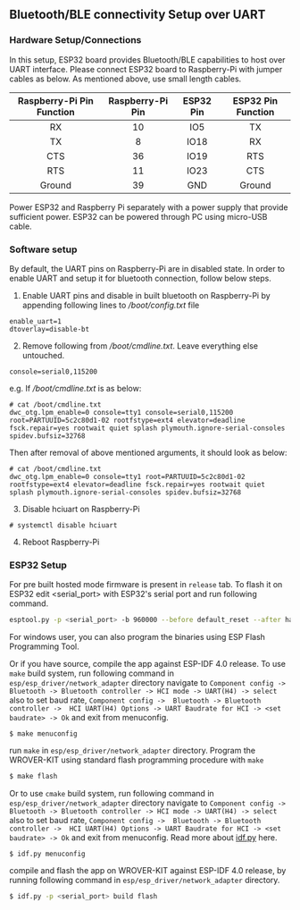 ## Bluetooth/BLE connectivity Setup over UART
### Hardware Setup/Connections
In this setup, ESP32 board provides Bluetooth/BLE capabilities to host over UART interface. Please connect ESP32 board to Raspberry-Pi with jumper cables as below. As mentioned above, use small length cables.

| Raspberry-Pi Pin Function | Raspberry-Pi Pin | ESP32 Pin | ESP32 Pin Function |
|:-------:|:--------:|:---------:|:--------:|
| RX | 10 | IO5 | TX |
| TX | 8 | IO18 | RX |
| CTS | 36 | IO19 | RTS |
| RTS | 11 | IO23 | CTS |
| Ground | 39 | GND | Ground |

Power ESP32 and Raspberry Pi separately with a power supply that provide sufficient power. ESP32 can be powered through PC using micro-USB cable.

### Software setup
By default, the UART pins on Raspberry-Pi are in disabled state. In order to enable UART and setup it for bluetooth connection, follow below steps.
1. Enable UART pins and disable in built bluetooth on Raspberry-Pi by appending following lines to _/boot/config.txt_ file
```
enable_uart=1
dtoverlay=disable-bt
```
2. Remove following from _/boot/cmdline.txt_. Leave everything else untouched.
```
console=serial0,115200
```
e.g. If _/boot/cmdline.txt_ is as below:
```
# cat /boot/cmdline.txt
dwc_otg.lpm_enable=0 console=tty1 console=serial0,115200 root=PARTUUID=5c2c80d1-02 rootfstype=ext4 elevator=deadline fsck.repair=yes rootwait quiet splash plymouth.ignore-serial-consoles spidev.bufsiz=32768
````
Then after removal of above mentioned arguments, it should look as below:
```
# cat /boot/cmdline.txt
dwc_otg.lpm_enable=0 console=tty1 root=PARTUUID=5c2c80d1-02 rootfstype=ext4 elevator=deadline fsck.repair=yes rootwait quiet splash plymouth.ignore-serial-consoles spidev.bufsiz=32768
```
3. Disable hciuart on Raspberry-Pi
```
# systemctl disable hciuart
```
4. Reboot Raspberry-Pi

### ESP32 Setup

For pre built hosted mode firmware is present in `release` tab. To flash it on ESP32 edit <serial_port> with ESP32's serial port and run following command.
```sh
esptool.py -p <serial_port> -b 960000 --before default_reset --after hard_reset write_flash --flash_mode dio --flash_freq 40m --flash_size detect 0x8000 partition-table_sdio_uart_v0.2.bin 0x1000 bootloader_sdio_uart_v0.2.bin 0x10000 esp_hosted_firmware_sdio_uart_v0.2.bin
```
For windows user, you can also program the binaries using ESP Flash Programming Tool.

Or if you have source, compile the app against ESP-IDF 4.0 release. To use `make` build system, run following command in `esp/esp_driver/network_adapter` directory navigate to `Component config ->  Bluetooth -> Bluetooth controller -> HCI mode -> UART(H4) -> select` also to set baud rate, `Component config ->  Bluetooth -> Bluetooth controller ->  HCI UART(H4) Options -> UART Baudrate for HCI -> <set baudrate> -> Ok` and exit from menuconfig.
```
$ make menuconfig
```
run `make` in `esp/esp_driver/network_adapter` directory. Program the WROVER-KIT using standard flash programming procedure with `make`
```sh
$ make flash
```
Or to use `cmake` build system, run following command in `esp/esp_driver/network_adapter` directory navigate to `Component config ->  Bluetooth -> Bluetooth controller -> HCI mode -> UART(H4) -> select`  also to set baud rate, `Component config ->  Bluetooth -> Bluetooth controller ->  HCI UART(H4) Options -> UART Baudrate for HCI -> <set baudrate> -> Ok` and exit from menuconfig. Read more about [idf.py](https://docs.espressif.com/projects/esp-idf/en/latest/esp32/api-guides/build-system.html#using-the-build-system) here.
```
$ idf.py menuconfig
```
compile and flash the app on WROVER-KIT against ESP-IDF 4.0 release, by running following command in `esp/esp_driver/network_adapter` directory.

```sh
$ idf.py -p <serial_port> build flash
```
